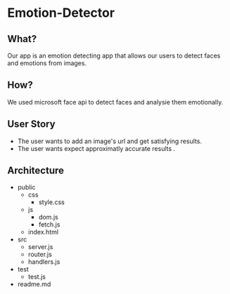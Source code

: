 # **__Emotion-Detector__**

## What? 
Our app is an emotion detecting app that allows our users to detect faces and emotions from images.

## How? 
We used microsoft face api to detect faces and analysie them emotionally.

## User Story

* The user wants to add an image's url and get satisfying results.
* The user wants expect approximatly accurate results .

## Architecture

- public
    - css
        - style.css
    - js
        - dom.js
        - fetch.js
    - index.html
- src
    - server.js
    - router.js
    - handlers.js
- test
    - test.js
- readme.md




